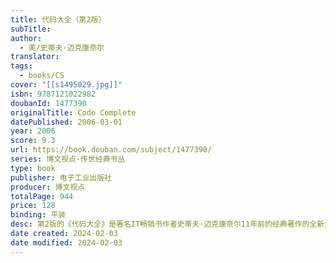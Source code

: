 ```yaml
---
title: 代码大全（第2版）
subTitle: 
author:
  - 美/史蒂夫·迈克康奈尔
translator: 
tags:
  - books/CS
cover: "[[s1495029.jpg]]"
isbn: 9787121022982
doubanId: 1477390
originalTitle: Code Complete
datePublished: 2006-03-01
year: 2006
score: 9.3
url: https://book.douban.com/subject/1477390/
series: 博文视点·传世经典书丛
type: book
publisher: 电子工业出版社
producer: 博文视点
totalPage: 944
price: 128
binding: 平装
desc: 第2版的《代码大全》是著名IT畅销书作者史蒂夫·迈克康奈尔11年前的经典著作的全新演绎：第2版不是第一版的简单修订增补，而是完全进行了重写；增加了很多与时俱进的内容。这也是一本完整的软件构建手册，涵盖了软件构建过程中的所有细节。它从软件质量和编程思想等方面论述了软件构建的各个问题，并详细论述了紧跟潮流的新技术、高屋建瓴的观点、通用的概念，还含有丰富而典型的程序示例。这本书中所论述的技术不仅填补了初级与高级编程技术之间的空白，而且也为程序员们提供了一个有关编程技巧的信息来源。这本书对经验丰富的程序员、技术带头人、自学的程序员及几乎不懂太多编程技巧的学生们都是大有裨益的。可以说，无论是什么背景的读者，阅读这本书都有助于在更短的时间内、更容易地写出更好的程序。史蒂夫·迈克康奈尔（Steve McConnell）被公认为软件开发社区中的首要作者和发言人之一。他是Construx Software公司的首席软件工程师。他所编著的图书包括曾被《软件开发》杂志授予优异产品震撼大奖的《代码大全》和《快速软件开发》，以及《软件项目生存指南》和《专业软件开发》等等。
date created: 2024-02-03
date modified: 2024-02-03
---
```


